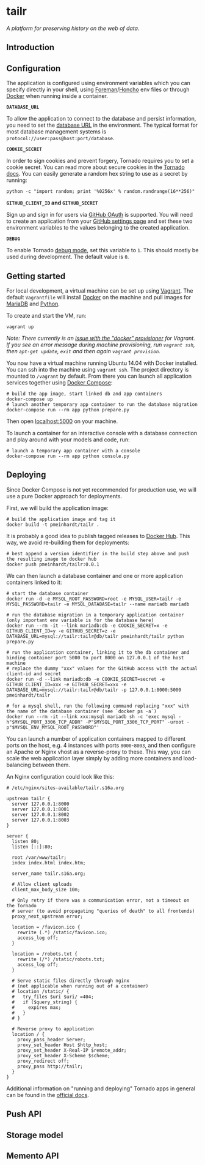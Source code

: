 # tailr

*A platform for preserving history on the web of data.*


## Introduction


## Configuration

The application is configured using environment variables which you can specify directly in your shell, using [Foreman](https://github.com/ddollar/foreman)/[Honcho](https://github.com/nickstenning/honcho) env files or through [Docker](https://docs.docker.com/reference/run/#env-environment-variables) when running inside a container.

**`DATABASE_URL`**

To allow the application to connect to the database and persist information, you need to set the [database URL](http://peewee.readthedocs.org/en/stable/peewee/database.html#connecting-using-a-database-url) in the environment. The typical format for most database management systems is `protocol://user:pass@host:port/database`.

**`COOKIE_SECRET`**

In order to sign cookies and prevent forgery, Tornado requires you to set a cookie secret. You can read more about secure cookies in the [Tornado docs](http://tornado.readthedocs.org/en/stable/guide/security.html#cookies-and-secure-cookies). You can easily generate a random hex string to use as a secret by running:

```shell
python -c "import random; print '%0256x' % random.randrange(16**256)"
```

**`GITHUB_CLIENT_ID` and `GITHUB_SECRET`**

Sign up and sign in for users via [GitHub OAuth](https://developer.github.com/v3/oauth/) is supported. You will need to create an application from your [GitHub settings page](https://github.com/settings/developers) and set these two environment variables to the values belonging to the created application.

**`DEBUG`**

To enable Tornado [debug mode](http://tornado.readthedocs.org/en/stable/guide/running.html#debug-mode-and-automatic-reloading), set this variable to `1`. This should mostly be used during development. The default value is `0`.


## Getting started

For local development, a virtual machine can be set up using [Vagrant](https://github.com/mitchellh/vagrant). The default `Vagrantfile` will install [Docker](https://www.docker.com/) on the machine and pull images for [MariaDB](https://registry.hub.docker.com/_/mariadb/) and [Python](https://registry.hub.docker.com/_/python/).

To create and start the VM, run:

```shell
vagrant up
```

*Note: There currently is an [issue with the "docker" provisioner](https://github.com/mitchellh/vagrant/issues/5697) for Vagrant. If you see an error message during machine provisioning, run `vagrant ssh`, then `apt-get update`, `exit` and then again `vagrant provision`.*

You now have a virtual machine running Ubuntu 14.04 with Docker installed. You can ssh into the machine using `vagrant ssh`. The project directory is mounted to `/vagrant` by default. From there you can launch all application services together using [Docker Compose](https://docs.docker.com/compose/):

```shell
# build the app image, start linked db and app containers
docker-compose up
# launch another temporary app container to run the database migration
docker-compose run --rm app python prepare.py
```

Then open [localhost:5000](http://localhost:5000/) on your machine.

To launch a container for an interactive console with a database connection and play around with your models and code, run:

```shell
# launch a temporary app container with a console
docker-compose run --rm app python console.py
```


## Deploying

Since Docker Compose is not yet recommended for production use, we will use a pure Docker approach for deployments.

First, we will build the application image:

```shell
# build the application image and tag it
docker build -t pmeinhardt/tailr .
```

It is probably a good idea to publish tagged releases to [Docker Hub](https://hub.docker.com/). This way, we avoid re-building them for deployments:

```shell
# best append a version identifier in the build step above and push the resulting image to docker hub
docker push pmeinhardt/tailr:0.0.1
```

We can then launch a database container and one or more application containers linked to it:

```shell
# start the database container
docker run -d -e MYSQL_ROOT_PASSWORD=root -e MYSQL_USER=tailr -e MYSQL_PASSWORD=tailr -e MYSQL_DATABASE=tailr --name mariadb mariadb

# run the database migration in a temporary application container (only important env variable is for the database here)
docker run --rm -it --link mariadb:db -e COOKIE_SECRET=x -e GITHUB_CLIENT_ID=y -e GITHUB_SECRET=z -e DATABASE_URL=mysql://tailr:tailr@db/tailr pmeinhardt/tailr python prepare.py

# run the application container, linking it to the db container and binding container port 5000 to port 8000 on 127.0.0.1 of the host machine
# replace the dummy "xxx" values for the GitHub access with the actual client-id and secret
docker run -d --link mariadb:db -e COOKIE_SECRET=secret -e GITHUB_CLIENT_ID=xxx -e GITHUB_SECRET=xxx -e DATABASE_URL=mysql://tailr:tailr@db/tailr -p 127.0.0.1:8000:5000 pmeinhardt/tailr

# for a mysql shell, run the following command replacing "xxx" with the name of the database container (see `docker ps -a`)
docker run --rm -it --link xxx:mysql mariadb sh -c 'exec mysql -h"$MYSQL_PORT_3306_TCP_ADDR" -P"$MYSQL_PORT_3306_TCP_PORT" -uroot -p"$MYSQL_ENV_MYSQL_ROOT_PASSWORD"'
```

You can launch a number of application containers mapped to different ports on the host, e.g. 4 instances with ports `8000`-`8003`, and then configure an Apache or Nginx vhost as a reverse-proxy to these. This way, you can scale the web application layer simply by adding more containers and load-balancing between them.

An Nginx configuration could look like this:

```nginx
# /etc/nginx/sites-available/tailr.s16a.org

upstream tailr {
  server 127.0.0.1:8000
  server 127.0.0.1:8001
  server 127.0.0.1:8002
  server 127.0.0.1:8003
}

server {
  listen 80;
  listen [::]:80;

  root /var/www/tailr;
  index index.html index.htm;

  server_name tailr.s16a.org;

  # Allow client uploads
  client_max_body_size 10m;

  # Only retry if there was a communication error, not a timeout on the Tornado
  # server (to avoid propagating "queries of death" to all frontends)
  proxy_next_upstream error;

  location = /favicon.ico {
    rewrite (.*) /static/favicon.ico;
    access_log off;
  }

  location = /robots.txt {
    rewrite (/*) /static/robots.txt;
    access_log off;
  }

  # Serve static files directly through nginx
  # (not applicable when running out of a container)
  # location /static/ {
  #   try_files $uri $uri/ =404;
  #   if ($query_string) {
  #     expires max;
  #   }
  # }

  # Reverse proxy to application
  location / {
    proxy_pass_header Server;
    proxy_set_header Host $http_host;
    proxy_set_header X-Real-IP $remote_addr;
    proxy_set_header X-Scheme $scheme;
    proxy_redirect off;
    proxy_pass http://tailr;
  }
}
```

Additional information on "running and deploying" Tornado apps in general can be found in the [official docs](http://tornado.readthedocs.org/en/stable/guide/running.html).


## Push API


## Storage model


## Memento API
